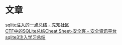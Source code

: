 # 文章
[sqlite注入的一点总结 - 先知社区](https://xz.aliyun.com/t/8627#toc-0)<br />[CTF中的SQLite总结Cheat Sheet-安全客 - 安全资讯平台](https://www.anquanke.com/post/id/222625)<br />[sqlite3注入学习总结](https://www.cryocry.cn/2021/11/25/sqlite3%E6%B3%A8%E5%85%A5%E5%AD%A6%E4%B9%A0%E6%80%BB%E7%BB%93/)
